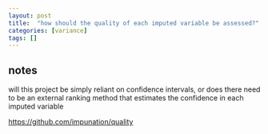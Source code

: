 ```yaml
---
layout: post
title:  "how should the quality of each imputed variable be assessed?"
categories: [variance]
tags: []
---
```


## notes

will this project be simply reliant on confidence intervals, or does there need to be an external ranking method that estimates the confidence in each imputed variable

https://github.com/impunation/quality